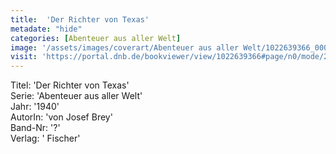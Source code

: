 ```yaml
---
title:  'Der Richter von Texas'
metadate: "hide"
categories: [Abenteuer aus aller Welt]
image: '/assets/images/coverart/Abenteuer aus aller Welt/1022639366_00000010.jpg'
visit: 'https://portal.dnb.de/bookviewer/view/1022639366#page/n0/mode/2up'
---
```

Titel: 'Der Richter von Texas' <br>
Serie: 'Abenteuer aus aller Welt' <br>
Jahr: '1940' <br>
AutorIn: 'von Josef Brey' <br>
Band-Nr: '?' <br>
Verlag: ' Fischer'